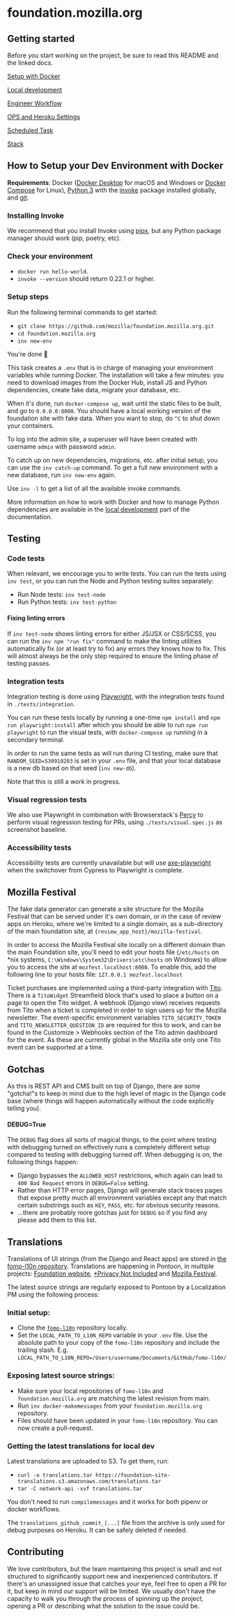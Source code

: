 # foundation.mozilla.org

## Getting started

Before you start working on the project, be sure to read this README and the linked docs.

[Setup with Docker](#how-to-setup-your-dev-environment-with-docker)

[Local development](docs/local_development.md)

[Engineer Workflow](docs/workflow.md)

[OPS and Heroku Settings](docs/ops_heroku_settings.md)

[Scheduled Task](docs/scheduled.md)

[Stack](docs/stack.md)

## How to Setup your Dev Environment with Docker

**Requirements**: Docker ([Docker Desktop](https://www.docker.com/products/docker-desktop) for macOS and Windows or [Docker Compose](https://docs.docker.com/compose/install/) for Linux), [Python 3](https://www.python.org/downloads/) with the [invoke](https://www.pyinvoke.org/installing.html) package installed globally, and [git](https://git-scm.com/).

### Installing Invoke

We recommend that you install Invoke using [pipx](https://pypi.org/project/pipx/), but any Python package manager should work (pip, poetry, etc).

### Check your environment

- `docker run hello-world`.
- `invoke --version` should return 0.22.1 or higher.

### Setup steps

Run the following terminal commands to get started:

- `git clone https://github.com/mozilla/foundation.mozilla.org.git`
- `cd foundation.mozilla.org`
- `inv new-env`

You're done :tada:

This task creates a `.env` that is in charge of managing your environment variables while running Docker. The installation will take a few minutes: you need to download images from the Docker Hub, install JS and Python dependencies, create fake data, migrate your database, etc.

When it's done, run `docker-compose up`, wait until the static files to be built, and go to `0.0.0.0:8000`. You should have a local working version of the foundation site with fake data. When you want to stop, do `^C` to shut down your containers.

To log into the admin site, a superuser will have been created with username `admin` with password `admin`.

To catch up on new dependencies, migrations, etc. after initial setup, you can use the `inv catch-up` command. To get a full new environment with a new database, run `inv new-env` again.

Use `inv -l` to get a list of all the available invoke commands.

More information on how to work with Docker and how to manage Python dependencies are available in the [local development](docs/local_development.md) part of the documentation.

## Testing

### Code tests

When relevant, we encourage you to write tests. You can run the tests using `inv test`, or you can run the Node and Python testing suites separately:

- Run Node tests: `inv test-node`
- Run Python tests: `inv test-python`

#### Fixing linting errors

If `inv test-node` shows linting errors for either JS/JSX or CSS/SCSS, you can run the `inv npm "run fix"` command to make the linting utilities automatically fix (or at least try to fix) any errors they knows how to fix. This will almost always be the only step required to ensure the linting phase of testing passes.

### Integration tests

Integration testing is done using [Playwright](https://playwright.dev/), with the integration tests found in `./tests/integration`.

You can run these tests locally by running a one-time `npm install` and `npm run playwright:install` after which you should be able to run `npm run playwright` to run the visual tests, with `docker-compose up` running in a secondary terminal.

In order to run the same tests as will run during CI testing, make sure that `RANDOM_SEED=530910203` is set in your `.env` file, and that your local database is a new db based on that seed (`inv new-db`).

Note that this is still a work in progress.

### Visual regression tests

We also use Playwright in combination with Browserstack's [Percy](https://percy.io/) to perform visual regression testing for PRs, using `./tests/visual.spec.js` as screenshot baseline.

### Accessibility tests

Accessibility tests are currently unavailable but will use [axe-playwright](https://www.npmjs.com/package/axe-playwright) when the switchover from Cypress to Playwright is complete.

## Mozilla Festival

The fake data generator can generate a site structure for the Mozilla Festival that can be served under it's own domain, or in the case of review apps on Heroku, where we're limited to a single domain, as a sub-directory of the main foundation site, at `{review_app_host}/mozilla-festival`.

In order to access the Mozilla Festival site locally on a different domain than the main Foundation site, you'll need to edit your hosts file (`/etc/hosts` on *nix systems, `C:\Windows\System32\Drivers\etc\hosts` on Windows) to allow you to access the site at `mozfest.localhost:8000`. To enable this, add the following line to your hosts file: `127.0.0.1 mozfest.localhost`

Ticket purchases are implemented using a third-party integration with [Tito](https://ti.to/).
There is a `TitoWidget` Streamfield block that's used to place a button on a page to open the Tito widget.
A webhook (Django view) receives requests from Tito when a ticket is completed in order to sign users up for the Mozilla newsletter. The event-specific environment variables `TITO_SECURITY_TOKEN` and `TITO_NEWSLETTER_QUESTION_ID` are required for this to work, and can be found in the Customize > Webhooks section of the Tito admin dashboard for the event. As these are currently global in the Mozilla site only one Tito event can be supported at a time.


## Gotchas

As this is REST API and CMS built on top of Django, there are some "gotcha!"s to keep in mind due to the high level of magic in the Django code base (where things will happen automatically without the code explicitly telling you).

#### **DEBUG=True**

The `DEBUG` flag does all sorts of magical things, to the point where testing with debugging turned on effectively runs a completely different setup compared to testing with debugging turned off. When debugging is on, the following things happen:

- Django bypasses the `ALLOWED_HOST` restrictions, which again can lead to `400 Bad Request` errors in `DEBUG=False` setting.
- Rather than HTTP error pages, Django will generate stack traces pages that expose pretty much all environment variables except any that match certain substrings such as `KEY`, `PASS`, etc. for obvious security reasons.
- ...there are probably more gotchas just for `DEBUG` so if you find any please add them to this list.

## Translations

Translations of UI strings (from the Django and React apps) are stored in [the fomo-l10n repository](https://github.com/mozilla-l10n/fomo-l10n). Translations are happening in Pontoon, in multiple projects: [Foundation website](https://pontoon.mozilla.org/projects/mozilla-foundation/), [\*Privacy Not Included](https://pontoon.mozilla.org/projects/privacy-not-included/) and [Mozilla Festival](https://pontoon.mozilla.org/projects/mozilla-festival/).

The latest source strings are regularly exposed to Pontoon by a Localization PM using the following process:

### Initial setup:
- Clone the [`fomo-l10n`](https://github.com/mozilla-l10n/fomo-l10n) repository locally.
- Set the `LOCAL_PATH_TO_L10N_REPO` variable in your `.env` file. Use the absolute path to your copy of the `fomo-l10n` repository and include the trailing slash. E.g. `LOCAL_PATH_TO_L10N_REPO=/Users/username/Documents/GitHub/fomo-l10n/`

### Exposing latest source strings:
- Make sure your local repositories of `fomo-l10n` and `foundation.mozilla.org` are matching the latest revision from main.
- Run `inv docker-makemessages` from your `foundation.mozilla.org` repository.
- Files should have been updated in your `fomo-l10n` repository. You can now create a pull-request.

### Getting the latest translations for local dev

Latest translations are uploaded to S3. To get them, run:
- `curl -o translations.tar https://foundation-site-translations.s3.amazonaws.com/translations.tar`
- `tar -C network-api -xvf translations.tar`

You don't need to run `compilemessages` and it works for both pipenv or docker workflows.

The `translations_github_commit_[...]` file from the archive is only used for debug purposes on Heroku. It can be safely deleted if needed.

## Contributing

We love contributors, but the team maintaining this project is small and not structured to significantly support new and inexperienced contributors. If there's an unassigned issue that catches your eye, feel free to open a PR for it, but keep in mind our support will be limited. We usually don't have the capacity to walk you through the process of spinning up the project, opening a PR or describing what the solution to the issue could be.
